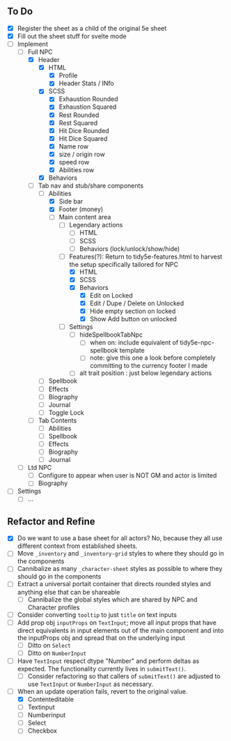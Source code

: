 ## To Do


- [x] Register the sheet as a child of the original 5e sheet
- [x] Fill out the sheet stuff for svelte mode
- [ ] Implement
  - [ ] Full NPC
    - [x] Header
      - [x] HTML
        - [x] Profile
        - [x] Header Stats / INfo
      - [x] SCSS
        - [x] Exhaustion Rounded
        - [x] Exhaustion Squared
        - [x] Rest Rounded
        - [x] Rest Squared
        - [x] Hit Dice Rounded
        - [x] Hit Dice Squared
        - [x] Name row
        - [x] size / origin row
        - [x] speed row
        - [x] Abilities row
      - [x] Behaviors
    - [ ] Tab nav and stub/share components
      - [ ] Abilities
        - [x] Side bar
        - [x] Footer (money)
        - [ ] Main content area
          - [ ] Legendary actions
            - [ ] HTML
            - [ ] SCSS
            - [ ] Behaviors (lock/unlock/show/hide)
          - [ ] Features(?): Return to tidy5e-features.html to harvest the setup specifically tailored for NPC
            - [x] HTML
            - [x] SCSS
            - [x] Behaviors
              - [x] Edit on Locked
              - [x] Edit / Dupe / Delete on Unlocked
              - [x] Hide empty section on locked
              - [x] Show Add button on unlocked
          - [ ] Settings
            - [ ] hideSpellbookTabNpc
              - [ ] when on: include equivalent of tidy5e-npc-spellbook template
              - [ ] note: give this one a look before completely committing to the currency footer I made
            - [ ] alt trait position : just below legendary actions
      - [ ] Spellbook
      - [ ] Effects
      - [ ] Biography
      - [ ] Journal
      - [ ] Toggle Lock
    - [ ] Tab Contents
      - [ ] Abilities
      - [ ] Spellbook
      - [ ] Effects
      - [ ] Biography
      - [ ] Journal
  - [ ] Ltd NPC
    - [ ] Configure to appear when user is NOT GM and actor is limited
    - [ ] Biography
- [ ] Settings
  - [ ] ...

## Refactor and Refine

- [x] Do we want to use a base sheet for all actors? No, because they all use different context from established sheets.
- [ ] Move `_inventory` and `_inventory-grid` styles to where they should go in the components
- [ ] Cannibalize as many `_character-sheet` styles as possible to where they should go in the components
- [ ] Extract a universal portait container that directs rounded styles and anything else that can be shareable
  - [ ] Cannibalize the global styles which are shared by NPC and Character profiles
- [ ] Consider converting `tooltip` to just `title` on text inputs
- [ ] Add prop obj `inputProps` on `TextInput`; move all input props that have direct equivalents in input elements out of the main component and into the inputProps obj and spread that on the underlying input
  - [ ] Ditto on `Select`
  - [ ] Ditto on `NumberInput`
- [ ] Have `TextInput` respect dtype "Number" and perform deltas as expected. The functionality currently lives in `submitText()`.
  - [ ] Consider refactoring so that callers of `submitText()` are adjusted to use `TextInput` or `NumberInput` as necessary.
- [ ] When an update operation fails, revert to the original value.
  - [x] Contenteditable
  - [ ] Textinput
  - [ ] Numberinput
  - [ ] Select
  - [ ] Checkbox